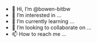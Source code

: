 - 👋 Hi, I’m @bowen-bitbw
- 👀 I’m interested in ...
- 🌱 I’m currently learning ...
- 💞️ I’m looking to collaborate on ...
- 📫 How to reach me ...

<!---
bowen-bitbw/bowen-bitbw is a ✨ special ✨ repository because its `README.md` (this file) appears on your GitHub profile.
You can click the Preview link to take a look at your changes.
--->

